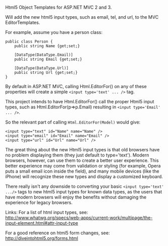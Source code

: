 Html5 Object Templates for ASP.NET MVC 2 and 3.

Will add the new html5 input types, such as email, tel, and url, to the MVC EditorTemplates.

For example, assume you have a person class:

	public class Person {
	    public string Name {get;set;}

	    [DataType(DataType.Email)]
	    public string Email {get;set;}

	    [DataType(DataType.Url)]
	    public string Url {get;set;}
	}

By default in ASP.NET MVC, calling Html.EditorFor() on any of these properties will create a simple `<input type='text' ... />` tag.

This project intends to have Html.EditorFor() call the proper Html5 input types, such as Html.EditorFor(p=>p.Email) resulting in `<input type='Email' ... />`.

So the relevant part of calling `Html.EditorFor(Model)` would give:

	<input type="text" id="Name" name="Name" />
	<input type="email" id="Email" name="Email" />
	<input type="url" id="Url" name="Url" />

The great thing about the new Html5 input types is that old browsers have no problem displaying them (they just default to type='text').  Modern browsers, however, can use them to create a better user experience.  This better experience may come from validation or styling (for example, Opera puts a small email icon inside the field), and many mobile devices (like the iPhone) will recognize these new types and display a customized keyboard.

There really isn't any downside to converting your basic `<input type='text' .../>` tags to new html5 input types for known data types, as the users that have modern browsers will enjoy the benefits without damaging the experience for legacy browsers.

Links:
For a list of html input types, see: http://www.whatwg.org/specs/web-apps/current-work/multipage/the-input-element.html#attr-input-type

For a good reference on html5 form changes, see: http://diveintohtml5.org/forms.html